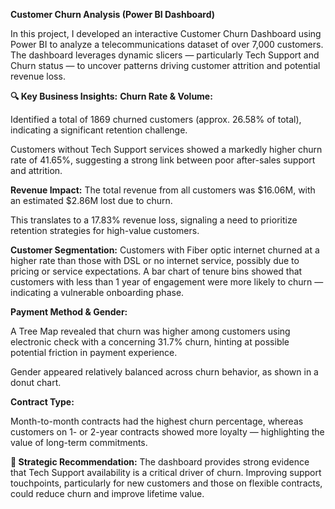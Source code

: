 **Customer Churn Analysis (Power BI Dashboard)**

In this project, I developed an interactive Customer Churn Dashboard using Power BI to analyze a telecommunications dataset of over 7,000 customers. The dashboard leverages dynamic slicers — particularly Tech Support and Churn status — to uncover patterns driving customer attrition and potential revenue loss.

**🔍 Key Business Insights:** 
**Churn Rate & Volume:**

Identified a total of 1869 churned customers (approx. 26.58% of total), indicating a significant retention challenge.

Customers without Tech Support services showed a markedly higher churn rate of 41.65%, suggesting a strong link between poor after-sales support and attrition.

**Revenue Impact:**
The total revenue from all customers was $16.06M, with an estimated $2.86M lost due to churn.

This translates to a 17.83% revenue loss, signaling a need to prioritize retention strategies for high-value customers.

**Customer Segmentation:**
Customers with Fiber optic internet churned at a higher rate than those with DSL or no internet service, possibly due to pricing or service expectations.
A bar chart of tenure bins showed that customers with less than 1 year of engagement were more likely to churn — indicating a vulnerable onboarding phase.


**Payment Method & Gender:**

A Tree Map revealed that churn was higher among customers using electronic check with a concerning 31.7% churn, hinting at possible potential friction in payment experience.

Gender appeared relatively balanced across churn behavior, as shown in a donut chart.

**Contract Type:**

Month-to-month contracts had the highest churn percentage, whereas customers on 1- or 2-year contracts showed more loyalty — highlighting the value of long-term commitments.

**🧠 Strategic Recommendation:**
The dashboard provides strong evidence that Tech Support availability is a critical driver of churn. Improving support touchpoints, particularly for new customers and those on flexible contracts, could reduce churn and improve lifetime value.

